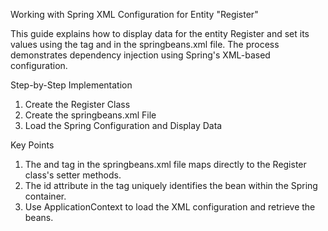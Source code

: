 Working with Spring XML Configuration for Entity "Register"

This guide explains how to display data for the entity Register and set its values using the <property> tag and <constructor-arg> in the springbeans.xml file. The process demonstrates dependency injection using Spring's XML-based configuration.

Step-by-Step Implementation
1. Create the Register Class
2. Create the springbeans.xml File
3. Load the Spring Configuration and Display Data

Key Points
1. The <property> and <constructor-arg> tag in the springbeans.xml file maps directly to the Register class's setter methods.
2. The id attribute in the <bean> tag uniquely identifies the bean within the Spring container.
3. Use ApplicationContext to load the XML configuration and retrieve the beans.
